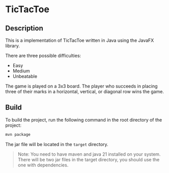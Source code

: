# TicTacToe

## Description

This is a implementation of TicTacToe written in Java using the JavaFX library.

There are three possible difficulties:

- Easy
- Medium
- Unbeatable

The game is played on a 3x3 board. The player who succeeds in placing three of their marks in a horizontal, vertical, or
diagonal row wins the game.

## Build

To build the project, run the following command in the root directory of the project:

```bash
mvn package
```

The jar file will be located in the `target` directory.
> Note: You need to have maven and java 21 installed on your system.
> There will be two jar files in the target directory, you should use the one with dependencies.

